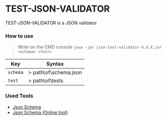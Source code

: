 # TEST-JSON-VALIDATOR

TEST-JSON-VALIDATOR is a JSON validator

### How to use

> Write on the CMD console ```java -jar json-test-validator-X.X.X.jar <schema> <test>```

| Key | Syntax |
| ------ | ------ |
| ```schema``` | > path\of\schema.json |
| ```test``` | > path\of\tests |

### Used Tools

- [Json Schema](https://json-schema.org)
- [Json Schema (Online tool)](https://jsonschema.net)

